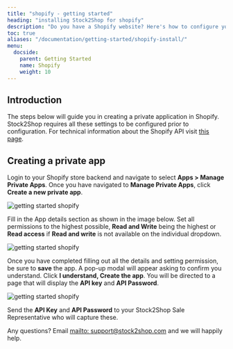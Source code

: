 ```yaml
---
title: "shopify - getting started"
heading: "installing Stock2Shop for shopify"
description: "Do you have a Shopify website? Here's how to configure your Shopify website and set up the REST API for Stock2Shop to sync product data and orders."
toc: true
aliases: "/documentation/getting-started/shopify-install/" 
menu:
  docside:
    parent: Getting Started
    name: Shopify
    weight: 10
---
```


## Introduction

The steps below will guide you in creating a private application in Shopify. Stock2Shop requires all these settings to be configured prior to configuration. For technical information about the Shopify API visit [this page](https://help.shopify.com/en/api/reference).

## Creating a private app

Login to your Shopify store backend and navigate to select **Apps > Manage Private Apps**. Once you have navigated to **Manage Private Apps**, click **Create a new private app**.

![getting started shopify](/uploads/getting-started-shopify-1.png)  

Fill in the App details section as shown in the image below. Set all permissions to the highest possible, **Read and Write** being the highest or **Read access** if **Read and write** is not available on the individual dropdown.  
  
![getting started shopify](/uploads/getting-started-shopify-2.png)  

Once you have completed filling out all the details and setting permission, be sure to **save** the app. A pop-up modal will appear asking to confirm you understand. Click **I understand, Create the app**. You will be directed to a page that will display the **API key** and **API Password**.

![getting started shopify](/uploads/getting-started-shopify-3.png)

Send the **API Key** and **API Password** to your Stock2Shop Sale Representative who will capture these.  
  
Any questions? Email [mailto: support@stock2shop.com](support@stock2shop.com) and we will happily help.